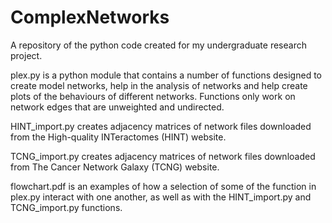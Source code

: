 # ComplexNetworks
A repository of the python code created for my undergraduate research project.

plex.py is a python module that contains a number of functions designed to create model networks, help in the analysis of networks and help create plots of the behaviours of different networks. Functions only work on network edges that are unweighted and undirected.

HINT_import.py creates adjacency matrices of network files downloaded from the High-quality INTeractomes (HINT) website.

TCNG_import.py creates adjacency matrices of network files downloaded from The Cancer Network Galaxy (TCNG) website.

flowchart.pdf is an examples of how a selection of some of the function in plex.py interact with one another, as well as with the HINT_import.py and TCNG_import.py functions.
